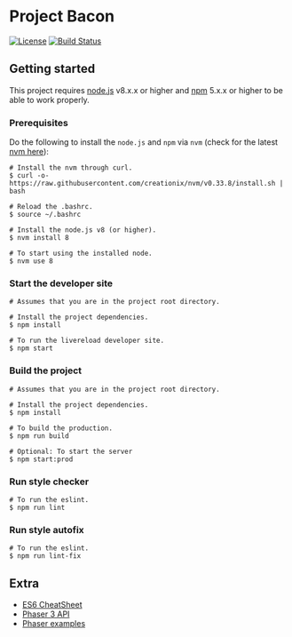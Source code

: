 # Project Bacon

[![License](https://img.shields.io/badge/licence-Apache%202.0-brightgreen.svg?style=flat)](LICENSE)
[![Build Status](https://travis-ci.org/MassConfusion/ProjectBacon.svg?branch=master)](https://travis-ci.org/MassConfusion/ProjectBacon)

## Getting started
This project requires [node.js](https://nodejs.org/en/) v8.x.x or higher and [npm](https://www.npmjs.com) 5.x.x or higher to be able to work properly.

### Prerequisites
Do the following to install the `node.js` and `npm` via `nvm` (check for the latest [nvm here](https://github.com/creationix/nvm)):
```
# Install the nvm through curl.
$ curl -o- https://raw.githubusercontent.com/creationix/nvm/v0.33.8/install.sh | bash

# Reload the .bashrc.
$ source ~/.bashrc

# Install the node.js v8 (or higher).
$ nvm install 8

# To start using the installed node.
$ nvm use 8
```

### Start the developer site
```
# Assumes that you are in the project root directory.

# Install the project dependencies.
$ npm install

# To run the livereload developer site.
$ npm start
```

### Build the project
```
# Assumes that you are in the project root directory.

# Install the project dependencies.
$ npm install

# To build the production.
$ npm run build

# Optional: To start the server
$ npm start:prod
```

### Run style checker
```
# To run the eslint.
$ npm run lint
```

### Run style autofix
```
# To run the eslint.
$ npm run lint-fix
```

## Extra
- [ES6 CheatSheet](http://es6-features.org)
- [Phaser 3 API](https://phaser.io/phaser3/api)
- [Phaser examples](http://labs.phaser.io/)
